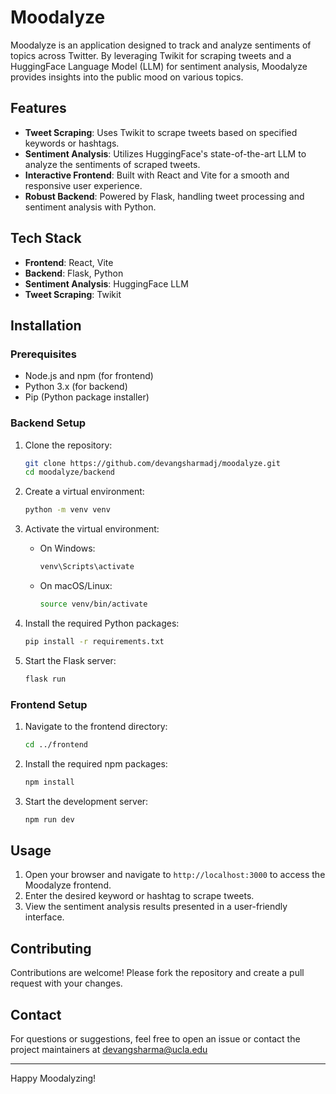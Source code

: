 # Moodalyze

Moodalyze is an application designed to track and analyze sentiments of topics across Twitter. By leveraging Twikit for scraping tweets and a HuggingFace Language Model (LLM) for sentiment analysis, Moodalyze provides insights into the public mood on various topics.

## Features

- **Tweet Scraping**: Uses Twikit to scrape tweets based on specified keywords or hashtags.
- **Sentiment Analysis**: Utilizes HuggingFace's state-of-the-art LLM to analyze the sentiments of scraped tweets.
- **Interactive Frontend**: Built with React and Vite for a smooth and responsive user experience.
- **Robust Backend**: Powered by Flask, handling tweet processing and sentiment analysis with Python.

## Tech Stack

- **Frontend**: React, Vite
- **Backend**: Flask, Python
- **Sentiment Analysis**: HuggingFace LLM
- **Tweet Scraping**: Twikit

## Installation

### Prerequisites

- Node.js and npm (for frontend)
- Python 3.x (for backend)
- Pip (Python package installer)

### Backend Setup

1. Clone the repository:
    ```sh
    git clone https://github.com/devangsharmadj/moodalyze.git
    cd moodalyze/backend
    ```

2. Create a virtual environment:
    ```sh
    python -m venv venv
    ```

3. Activate the virtual environment:

    - On Windows:
        ```sh
        venv\Scripts\activate
        ```
    - On macOS/Linux:
        ```sh
        source venv/bin/activate
        ```

4. Install the required Python packages:
    ```sh
    pip install -r requirements.txt
    ```

5. Start the Flask server:
    ```sh
    flask run
    ```

### Frontend Setup

1. Navigate to the frontend directory:
    ```sh
    cd ../frontend
    ```

2. Install the required npm packages:
    ```sh
    npm install
    ```

3. Start the development server:
    ```sh
    npm run dev
    ```

## Usage

1. Open your browser and navigate to `http://localhost:3000` to access the Moodalyze frontend.
2. Enter the desired keyword or hashtag to scrape tweets.
3. View the sentiment analysis results presented in a user-friendly interface.

## Contributing

Contributions are welcome! Please fork the repository and create a pull request with your changes.

## Contact

For questions or suggestions, feel free to open an issue or contact the project maintainers at devangsharma@ucla.edu

---

Happy Moodalyzing!
